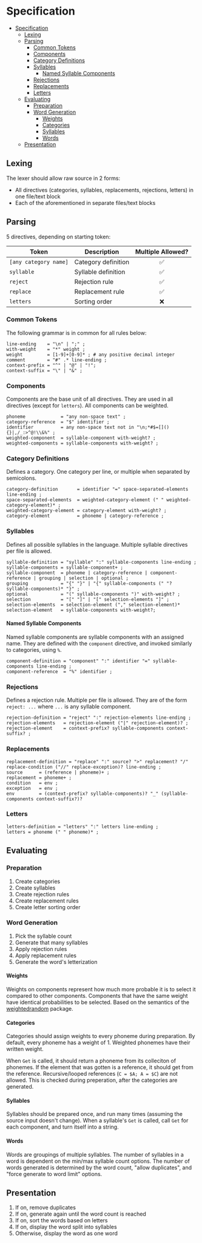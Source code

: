# Specification

- [Specification](#specification)
  - [Lexing](#lexing)
  - [Parsing](#parsing)
    - [Common Tokens](#common-tokens)
    - [Components](#components)
    - [Category Definitions](#category-definitions)
    - [Syllables](#syllables)
      - [Named Syllable Components](#named-syllable-components)
    - [Rejections](#rejections)
    - [Replacements](#replacements)
    - [Letters](#letters)
  - [Evaluating](#evaluating)
    - [Preparation](#preparation)
    - [Word Generation](#word-generation)
      - [Weights](#weights)
      - [Categories](#categories)
      - [Syllables](#syllables-1)
      - [Words](#words)
  - [Presentation](#presentation)

## Lexing

The lexer should allow raw source in 2 forms:

- All directives (categories, syllables, replacements, rejections, letters) in one file/text block
- Each of the aforementioned in separate files/text blocks

## Parsing

5 directives, depending on starting token:

| Token                 | Description         | Multiple Allowed? |
| --------------------- | ------------------- | :---------------: |
| `[any category name]` | Category definition |         ✅         |
| `syllable`            | Syllable definition |         ✅         |
| `reject`              | Rejection rule      |         ✅         |
| `replace`             | Replacement rule    |         ✅         |
| `letters`             | Sorting order       |         ❌         |

### Common Tokens

The following grammar is in common for all rules below:

```ebnf
line-ending    = "\n" | ";" ;
with-weight    = "*" weight ;
weight         = [1-9]+[0-9]* ; # any positive decimal integer
comment        = "#" .* line-ending ;
context-prefix = "^" | "@" | "!";
context-suffix = "\" | "&" ;
```

### Components

Components are the base unit of all directives.
They are used in all directives (except for `letters`).
All components can be weighted.

```ebnf
phoneme             = "any non-space text" ;
category-reference  = "$" identifier ;
identifier          = any non-space text not in "\n;*#$=[](){}|,/_:>^@!\\&%" ;
weighted-component  = syllable-component with-weight? ;
weighted-components = syllable-components with-weight? ;
```

### Category Definitions

Defines a category. One category per line, or multiple when separated by semicolons.

```ebnf
category-definition       = identifier "=" space-separated-elements line-ending ;
space-separated-elements  = weighted-category-element (" " weighted-category-element)* ;
weighted-category-element = category-element with-weight? ;
category-element          = phoneme | category-reference ;
```

### Syllables

Defines all possible syllables in the language. Multiple syllable directives per file is allowed.

```ebnf
syllable-definition = "syllable" ":" syllable-components line-ending ;
syllable-components = syllable-component+ ;
syllable-component  = phoneme | category-reference | component-reference | grouping | selection | optional ;
grouping            = "{" "}" | "{" syllable-components (" "? syllable-components)* "}" ;
optional            = "(" syllable-components ")" with-weight? ;
selection           = "[" "]" | "[" selection-elements "]" ;
selection-elements  = selection-element ("," selection-element)*
selection-element   = syllable-components with-weight?;
```

#### Named Syllable Components

Named syllable components are syllable components with an assigned name.
They are defined with the `component` directive, and invoked similarly to categories, using `%`.

```ebnf
component-definition = "component" ":" identifier "=" syllable-components line-ending ;
component-reference  = "%" identifier ;
```

### Rejections

Defines a rejection rule. Multiple per file is allowed.
They are of the form `reject: ...` where `...` is any syllable component.

```ebnf
rejection-definition = "reject" ":" rejection-elements line-ending ;
rejection-elements   = rejection-element ("|" rejection-element)? ;
rejection-element    = context-prefix? syllable-components context-suffix? ;
```

### Replacements

```ebnf
replacement-definition = "replace" ":" source? ">" replacement? "/" replace-condition ("//" replace-exception)? line-ending ;
source      = (reference | phoneme)+ ;
replacement = phoneme+ ;
condition   = env ;
exception   = env ;
env         = (context-prefix? syllable-components)? "_" (syllable-components context-suffix?)?
```

### Letters

```ebnf
letters-definition = "letters" ":" letters line-ending ;
letters = phoneme (" " phoneme)* ;
```

## Evaluating

### Preparation

1. Create categories
2. Create syllables
3. Create rejection rules
4. Create replacement rules
5. Create letter sorting order

### Word Generation

1. Pick the syllable count
2. Generate that many syllables
3. Apply rejection rules
4. Apply replacement rules
5. Generate the word's letterization

#### Weights

Weights on components represent how much more probable it is to select it compared to other components.
Components that have the same weight have identical probabilities to be selected.
Based on the semantics of the [weightedrandom](https://pkg.go.dev/github.com/mroth/weightedrand/v2) package.

#### Categories

Categories should assign weights to every phoneme during preparation.
By default, every phoneme has a weight of 1.
Weighted phonemes have their written weight.

When `Get` is called, it should return a phoneme from its colleciton of phonemes.
If the element that was gotten is a reference, it should get from the reference.
Recursive/looped references (`C = $A; A = $C`) are not allowed.
This is checked during preperation, after the categories are generated.

#### Syllables

Syllables should be prepared once, and run many times (assuming the source input doesn't change).
When a syllable's `Get` is called, call `Get` for each component, and turn itself into a string.

#### Words

Words are groupings of multiple syllables.
The number of syllables in a word is dependent on the min/max syllable count options.
The number of words generated is determined by the word count, "allow duplicates", and "force generate to word limit" options.

## Presentation

1. If on, remove duplicates
2. If on, generate again until the word count is reached
3. If on, sort the words based on letters
4. If on, display the word split into syllables
5. Otherwise, display the word as one word